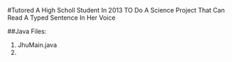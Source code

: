 #Tutored A High Scholl Student In 2013 TO Do A Science Project That Can Read A Typed Sentence In Her Voice

##Java Files:
1. JhuMain.java
2. 
